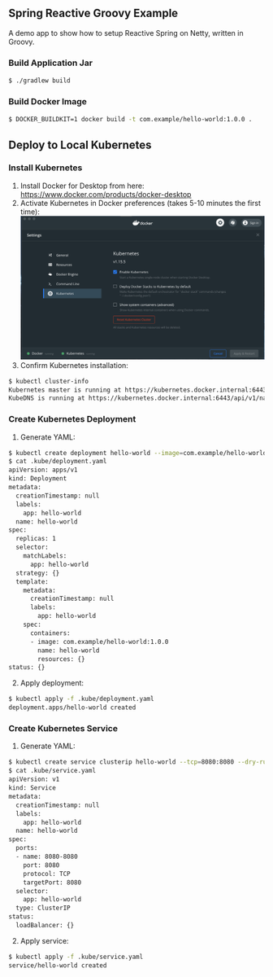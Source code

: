 ## Spring Reactive Groovy Example

A demo app to show how to setup Reactive Spring on Netty, written in Groovy.

### Build Application Jar
```bash
$ ./gradlew build
```

### Build Docker Image
```bash
$ DOCKER_BUILDKIT=1 docker build -t com.example/hello-world:1.0.0 .
```

## Deploy to Local Kubernetes

### Install Kubernetes
1. Install Docker for Desktop from here: https://www.docker.com/products/docker-desktop
2. Activate Kubernetes in Docker preferences (takes 5-10 minutes the first time):
![Enable Kubernetes](images/EnableKubernetes.png)
3. Confirm Kubernetes installation:
```bash
$ kubectl cluster-info
Kubernetes master is running at https://kubernetes.docker.internal:6443
KubeDNS is running at https://kubernetes.docker.internal:6443/api/v1/namespaces/kube-system/services/kube-dns:dns/proxy
```

### Create Kubernetes Deployment
1. Generate YAML:
```bash
$ kubectl create deployment hello-world --image=com.example/hello-world:1.0.0 --dry-run -o yaml >.kube/deployment.yaml
$ cat .kube/deployment.yaml
apiVersion: apps/v1
kind: Deployment
metadata:
  creationTimestamp: null
  labels:
    app: hello-world
  name: hello-world
spec:
  replicas: 1
  selector:
    matchLabels:
      app: hello-world
  strategy: {}
  template:
    metadata:
      creationTimestamp: null
      labels:
        app: hello-world
    spec:
      containers:
      - image: com.example/hello-world:1.0.0
        name: hello-world
        resources: {}
status: {}
```
2. Apply deployment:
```bash
$ kubectl apply -f .kube/deployment.yaml
deployment.apps/hello-world created
```

### Create Kubernetes Service
1. Generate YAML:
```bash
$ kubectl create service clusterip hello-world --tcp=8080:8080 --dry-run -o yaml >.kube/service.yaml
$ cat .kube/service.yaml
apiVersion: v1
kind: Service
metadata:
  creationTimestamp: null
  labels:
    app: hello-world
  name: hello-world
spec:
  ports:
  - name: 8080-8080
    port: 8080
    protocol: TCP
    targetPort: 8080
  selector:
    app: hello-world
  type: ClusterIP
status:
  loadBalancer: {}
```
2. Apply service:
```bash
$ kubectl apply -f .kube/service.yaml
service/hello-world created
```
